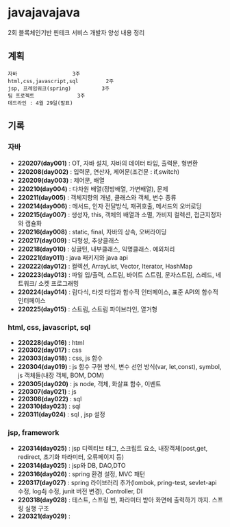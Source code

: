 # javajavajava
2회 블록체인기반 핀테크 서비스 개발자 양성 내용 정리

## 계획
	자바					3주
	html,css,javascript,sql			2주
	jsp, 프레임워크(spring)			3주
	팀 프로젝트				3주
	데드라인 : 4월 29일(발표)

## 기록
### 자바
- **220207(day001)**  : OT, 자바 설치, 자바의 데이터 타입, 출력문, 형변환  
- **220208(day002)**  : 입력문, 연산자, 제어문(조건문 : if,switch)  
- **220209(day003)**  : 제어문, 배열
- **220210(day004)**  : 다차원 배열(정방배열, 가변배열), 문제
- **220211(day005)**  : 객체지향의 개념, 클래스와 객체, 변수 종류 
- **220214(day006)**  : 메서드, 인자 전달방식, 재귀호출, 메서드의 오버로딩
- **220215(day007)**  : 생성자, this, 객체의 배열과 소멸, 가비지 컬렉션, 접근지정자와 캡슐화
- **220216(day008)**  : static, final, 자바의 상속, 오버라이딩
- **220217(day009)**  : 다형성, 추상클래스
- **220218(day010)**  : 싱글턴, 내부클래스, 익명클래스. 예외처리
- **220221(day011)**  : java 패키지와 java api
- **220222(day012)**  : 컬렉션, ArrayList, Vector, Iterator, HashMap
- **220223(day013)**  : 파일 입/출력, 스트림, 바이트 스트림, 문자스트림, 스레드, 네트워크/ 소켓 프로그래밍
- **220224(day014)**  : 람다식, 타겟 타입과 함수적 인터페이스, 표준 API의 함수적 인터페이스
- **220225(day015)**  : 스트림, 스트림 파이브라인, 열거형
### html, css, javascript, sql
- **220228(day016)**  : html
- **220302(day017)**  : css
- **220303(day018)**  : css, js 함수
- **220304(day019)**  : js 함수 구현 방식, 변수 선언 방식(var, let,const), symbol, js 객체들(내장 객체, BOM, DOM)
- **220305(day020)**  : js node, 객체, 화살표 함수, 이벤트
- **220307(day021)**  : js
- **220308(day022)**  : sql
- **220310(day023)**  : sql
- **220311(day024)**  : sql , jsp 설정
### jsp, framework
- **220314(day025)**  : jsp 디렉티브 태그, 스크립트 요소, 내장객체(post,get, redirect, 초기화 파라미터, 오류페이지 등)
- **220314(day025)**  : jsp와 DB, DAO,DTO
- **220316(day026)**  : spring 환경 설정, MVC 패턴
- **220317(day027)**  : spring 라이브러리 추가(lombok, pring-test, sevlet-api 수정, log4j 수정, junit 버전 변경), Controller, DI
- **220318(day028)**  : 테스트, 스프링 빈, 파라미터 받아 화면에 출력하기 까지. 스프링 실행 구조
- **220321(day029)**  : 
